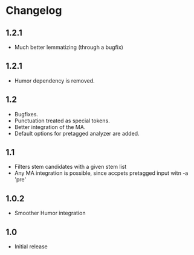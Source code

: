 Changelog
========

1.2.1
-----
* Much better lemmatizing (through a bugfix)

1.2.1
-----
* Humor dependency is removed.

1.2
---
* Bugfixes.
* Punctuation treated as special tokens.
* Better integration of the MA.
* Default options for pretagged analyzer are added.

1.1
---
* Filters stem candidates with a given stem list
* Any MA integration is possible, since accpets pretagged input witn -a 'pre'

1.0.2
-----
* Smoother Humor integration

1.0
---
* Initial release
